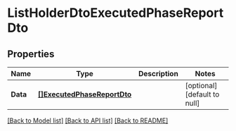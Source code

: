 # ListHolderDtoExecutedPhaseReportDto

## Properties
Name | Type | Description | Notes
------------ | ------------- | ------------- | -------------
**Data** | [**[]ExecutedPhaseReportDto**](ExecutedPhaseReportDto.md) |  | [optional] [default to null]

[[Back to Model list]](../README.md#documentation-for-models) [[Back to API list]](../README.md#documentation-for-api-endpoints) [[Back to README]](../README.md)


